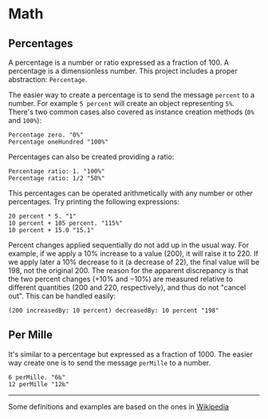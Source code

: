 # Math

## Percentages

 A percentage is a number or ratio expressed as a fraction of 100. A percentage is a dimensionless number. This project includes a proper abstraction: `Percentage`.

 The easier way to create a percentage is to send the message `percent` to a number. For example `5 percent` will create an object representing `5%`. There's two common cases also covered as instance creation methods (`0%` and `100%`):

 ```smalltalk
Percentage zero. "0%"
Percentage oneHundred "100%"
 ```

Percentages can also be created providing a ratio:

```smalltalk
Percentage ratio: 1. "100%"
Percentage ratio: 1/2 "50%"
```

This percentages can be operated arithmetically with any number or other percentages. Try printing the following expressions:

```smalltalk
20 percent * 5. "1"
10 percent + 105 percent. "115%"
10 percent + 15.0 "15.1"
```

Percent changes applied sequentially do not add up in the usual way. For example, if we apply a 10% increase to a value (200), it will raise it to 220. If we apply later a 10% decrease to it (a decrease of 22), the final value will be 198, not the original 200. The reason for the apparent discrepancy is that the two percent changes (+10% and −10%) are measured relative to different quantities (200 and 220, respectively), and thus do not "cancel out". This can be handled easily:

```smalltalk
(200 increasedBy: 10 percent) decreasedBy: 10 percent "198"
```

## Per Mille

It's similar to a percentage but expressed as a fraction of 1000. The easier way create one is to send the message `perMille` to a number.

```smalltalk
6 perMille. "6‰"
12 perMille "12‰"
```

---
Some definitions and examples are based on the ones in  [Wikipedia](https://en.wikipedia.org/wiki/Percentage)
